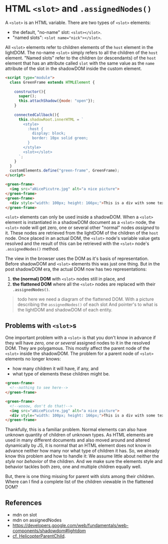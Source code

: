 # HTML `<slot>` and `.assignedNodes()`

A `<slot>` is an HTML variable.
There are two types of `<slot>` elements: 
* the default, "no-name" slot: `<slot></slot>`.
* "named slots": `<slot name="nick"></slot>`.

All `<slot>` elements refer to children elements of the `host` element in the lightDOM.
The no-name `<slot>` simply refers to all the children of the `host` element.
"Named slots" refer to the children (or descendants) of the `host` element 
that has an attribute called `slot` with the same value as the `name` attribute 
of the slot in the shadowDOM inside the custom element.

```html
<script type="module">
  class GreenFrame extends HTMLElement {
    
    constructor(){
      super();
      this.attachShadow({mode: "open"});
    }
    
    connectedCallback(){
      this.shadowRoot.innerHTML = `
        <style>
          :host {
            display: block;
            border: 10px solid green;
          }
        </style>
        <slot></slot>
      `;
    }
  }
  customElements.define("green-frame", GreenFrame);
</script>

<green-frame>
  <img src="aNicePicutre.jpg" alt="a nice picture">
</green-frame>
<green-frame>
  <div style="width: 100px; height: 166px;">This is a div with some text</div>
</green-frame>
```
 
`<slot>` elements can only be used inside a shadowDOM. 
When a `<slot>` element is instantiated in a shadowDOM document as a `<slot>` node, 
the `<slot>` node will get zero, one or several other "normal" nodes *assigned* to it.
These nodes are retrieved from the lightDOM of the children of the `host` node.
Once placed in an actual DOM, the `<slot>` node's variable value gets resolved and the result 
of this can be retrieved with the `<slot>` node's `.assignedNodes()` method.

The view in the browser uses the DOM as it's basis of representation.
Before shadowDOM and `<slot>` elements this was just one thing.
But in the post shadowDOM era, the actual DOM now has two representations:
1. **the (normal) DOM** with `<slot>` nodes still in place, and
2. **the flattened DOM** where all the `<slot>` nodes are replaced with their `.assignedNodes()`.

> todo here we need a diagram of the flattened DOM.
With a picture describing the `assignedNodes()` of each slot
And pointer's to what is the lightDOM and shadowDOM of each entity.

## Problems with `<slot>`s

One important problem with a `<slot>` is that you don't know in advance 
if they will have *zero, one or several* assigned nodes to it in the resolved DOM.
They are polygamous.
This mostly affect the parent node of the `<slot>` inside the shadowDOM.
The problem for a parent node of `<slot>` elements no longer knows: 
* how many children it will have, if any, and 
* what type of elements these children might be.

```html
<green-frame>
  <!--nothing to see here-->
</green-frame>

<green-frame>
  <!--wooow, don't do that!-->
  <img src="aNicePicutre.jpg" alt="a nice picture">
  <div style="width: 100px; height: 166px;">This is a div with some text</div>
</green-frame>
```
Thankfully, this is a familiar problem. 
Normal elements can also have unknown quantity of children of unknown types.
As HTML elements are used in many different documents and also moved around and altered dynamically by JS,
it is normal that an HTML element does not know in advance neither how many nor what type of children it has.
So, we already know this problem and how to handle it:
We assume little about neither the *style* nor *behavior* of the children.
And we make sure the elements style and behavior tackles both zero, one and multiple children equally well.

But, there is one thing missing for parent with slots among their children. 
Where can I find a complete list of the children viewable in the flattened DOM?

## References
 * mdn on slot
 * mdn on assignedNodes
 * https://developers.google.com/web/fundamentals/web-components/shadowdom#lightdom
 * [cf. HelicopterParentChild](../chapter4/Pattern2_HelicopterParentChild.md). 
